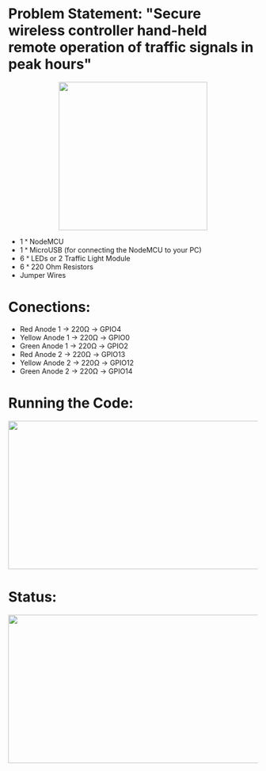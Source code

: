
# Problem Statement:  "Secure wireless controller hand-held remote operation of traffic signals in peak hours" 
<p align="center">
  <img 
    width="300"
    height="300"
    src="https://user-images.githubusercontent.com/76864632/169674994-811c0fb5-b875-4d68-9330-29bf06a4cec7.jpeg"
  >
</p>

- 1 ˣ NodeMCU
- 1 ˣ MicroUSB (for connecting the NodeMCU to your PC)
- 6 ˣ LEDs or 2 Traffic Light Module
- 6 ˣ 220 Ohm Resistors
- Jumper Wires

# Conections:
- Red Anode 1 -> 220Ω -> GPIO4
- Yellow Anode 1 -> 220Ω -> GPIO0
- Green Anode 1 -> 220Ω -> GPIO2
- Red Anode 2 -> 220Ω -> GPIO13
- Yellow Anode 2 -> 220Ω -> GPIO12
- Green Anode 2 -> 220Ω -> GPIO14

# Running the Code:

<p align="center">
  <img 
    width="800"
    height="300"
    src="https://rayantonius.com/wp-content/uploads/2021/03/messageImage_1614664379075-1.jpg"
  >
  
  # Status:
  
  <p align="center">
  <img 
    width="800"
    height="300"
    src="https://rayantonius.com/wp-content/uploads/2021/03/image-2.png"
  >

  
